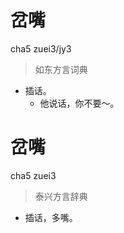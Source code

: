 # 岔嘴
cha5 zuei3/jy3
> 如东方言词典
- 插话。
  - 他说话，你不要～。

# 岔嘴
cha5 zuei3
> 泰兴方言辞典
- 插话，多嘴。
<!--
泰兴词条叉嘴
-->
